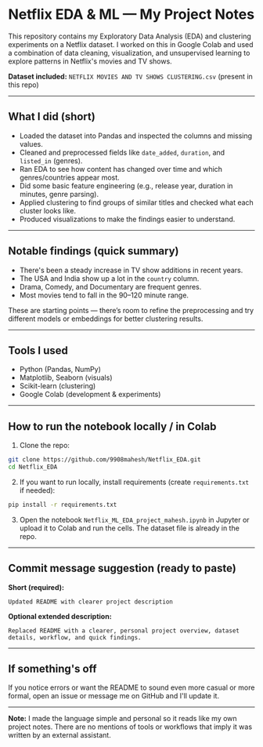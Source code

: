# Netflix EDA & ML — My Project Notes

This repository contains my Exploratory Data Analysis (EDA) and clustering experiments on a Netflix dataset. I worked on this in Google Colab and used a combination of data cleaning, visualization, and unsupervised learning to explore patterns in Netflix's movies and TV shows.

**Dataset included:** `NETFLIX MOVIES AND TV SHOWS CLUSTERING.csv` (present in this repo)

---

## What I did (short)
- Loaded the dataset into Pandas and inspected the columns and missing values.  
- Cleaned and preprocessed fields like `date_added`, `duration`, and `listed_in` (genres).  
- Ran EDA to see how content has changed over time and which genres/countries appear most.  
- Did some basic feature engineering (e.g., release year, duration in minutes, genre parsing).  
- Applied clustering to find groups of similar titles and checked what each cluster looks like.  
- Produced visualizations to make the findings easier to understand.

---

## Notable findings (quick summary)
- There's been a steady increase in TV show additions in recent years.  
- The USA and India show up a lot in the `country` column.  
- Drama, Comedy, and Documentary are frequent genres.  
- Most movies tend to fall in the 90–120 minute range.

These are starting points — there’s room to refine the preprocessing and try different models or embeddings for better clustering results.

---

## Tools I used
- Python (Pandas, NumPy)  
- Matplotlib, Seaborn (visuals)  
- Scikit-learn (clustering)  
- Google Colab (development & experiments)

---

## How to run the notebook locally / in Colab
1. Clone the repo:
```bash
git clone https://github.com/9908mahesh/Netflix_EDA.git
cd Netflix_EDA
```
2. If you want to run locally, install requirements (create `requirements.txt` if needed):
```bash
pip install -r requirements.txt
```
3. Open the notebook `Netflix_ML_EDA_project_mahesh.ipynb` in Jupyter or upload it to Colab and run the cells. The dataset file is already in the repo.

---

## Commit message suggestion (ready to paste)
**Short (required):**  
```
Updated README with clearer project description
```
**Optional extended description:**  
```
Replaced README with a clearer, personal project overview, dataset details, workflow, and quick findings.
```

---

## If something's off
If you notice errors or want the README to sound even more casual or more formal, open an issue or message me on GitHub and I'll update it.

---

**Note:** I made the language simple and personal so it reads like my own project notes. There are no mentions of tools or workflows that imply it was written by an external assistant.
